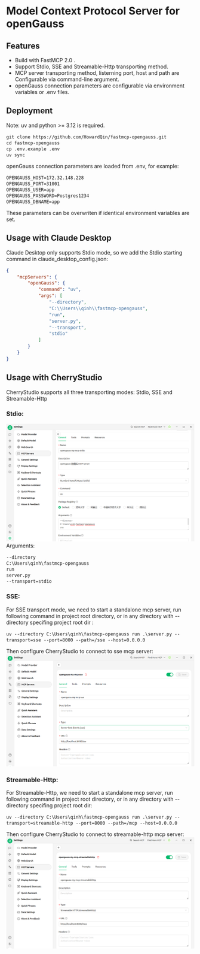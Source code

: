 # Model Context Protocol Server for openGauss

## Features

- Build with FastMCP 2.0 .
- Support Stdio, SSE and Streamable-Http transporting method.
- MCP server transporting method, listerning port, host and path are Configurable via command-line argument.
- openGauss connection parameters are configurable via environment variables or .env files.

## Deployment

Note: uv and python >= 3.12 is required.

```shell
git clone https://github.com/HowardQin/fastmcp-opengauss.git
cd fastmcp-opengauss
cp .env.example .env
uv sync
```

openGauss connection parameters are loaded from .env, for example:
```shell
OPENGAUSS_HOST=172.32.148.228
OPENGAUSS_PORT=31001
OPENGAUSS_USER=app
OPENGAUSS_PASSWORD=Postgres1234
OPENGAUSS_DBNAME=app
```
These parameters can be overwriten if identical environment variables are set.


## Usage with Claude Desktop
Claude Desktop only supports Stdio mode, so we add the Stdio starting command in claude_desktop_config.json:
```json
{
    "mcpServers": {
        "openGauss": {
            "command": "uv",
            "args": [
                "--directory",
                "C:\\Users\\qinh\\fastmcp-opengauss",
                "run",
                "server.py",
                "--transport",
                "stdio"
            ]
        }
    }
}
```


## Usage with CherryStudio
CherryStudio supports all three transporting modes: Stdio, SSE and Streamable-Http
### Stdio:
![CherryStudio with stdio fastmcp-opengauss](./assets/chst-stdio.png)
Arguments:
```shell
--directory
C:\Users\qinh\fastmcp-opengauss
run
server.py
--transport=stdio
```

### SSE:
For SSE transport mode, we need to start a standalone mcp server, run following command in project root directory, or in any directory with --directory specifing project root dir :
```shell
uv --directory C:\Users\qinh\fastmcp-opengauss run .\server.py --transport=sse --port=8000 --path=/sse --host=0.0.0.0
```
Then configure CherryStudio to connect to sse mcp server:
![CherryStudio with sse fastmcp-opengauss](./assets/chst-sse.png)


### Streamable-Http:
For Streamable-Http, we need to start a standalone mcp server, run following command in project root directory, or in any directory with --directory specifing project root dir:
```shell
uv --directory C:\Users\qinh\fastmcp-opengauss run .\server.py --transport=streamable-http --port=8000 --path=/mcp --host=0.0.0.0
```
Then configure CherryStudio to connect to streamable-http mcp server:
![CherryStudio with sse fastmcp-opengauss](./assets/chst-streamable-http.png)

